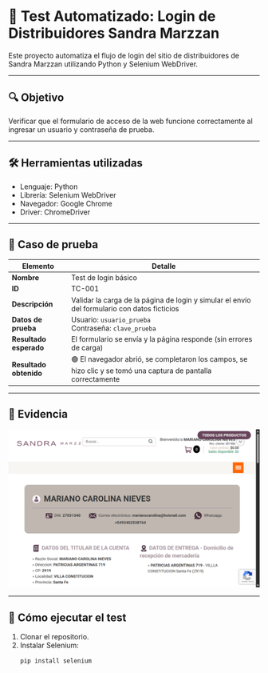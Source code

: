 # 🧪 Test Automatizado: Login de Distribuidores Sandra Marzzan

Este proyecto automatiza el flujo de login del sitio de distribuidores de Sandra Marzzan utilizando Python y Selenium WebDriver.

---

## 🔍 Objetivo

Verificar que el formulario de acceso de la web funcione correctamente al ingresar un usuario y contraseña de prueba.

---

## 🛠️ Herramientas utilizadas

- Lenguaje: Python
- Librería: Selenium WebDriver
- Navegador: Google Chrome
- Driver: ChromeDriver

---

## 📝 Caso de prueba

| Elemento        | Detalle |
|-----------------|---------|
| **Nombre**      | Test de login básico |
| **ID**          | TC-001 |
| **Descripción** | Validar la carga de la página de login y simular el envío del formulario con datos ficticios |
| **Datos de prueba** | Usuario: `usuario_prueba`<br>Contraseña: `clave_prueba` |
| **Resultado esperado** | El formulario se envía y la página responde (sin errores de carga) |
| **Resultado obtenido** | 🟢 El navegador abrió, se completaron los campos, se hizo clic y se tomó una captura de pantalla correctamente |

---

## 📸 Evidencia

![Captura del resultado](resultado_login.png)

---

## 🚀 Cómo ejecutar el test

1. Clonar el repositorio.
2. Instalar Selenium:  
   ```bash
   pip install selenium
